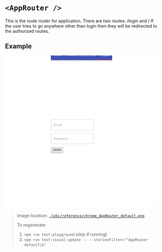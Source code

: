 # `<AppRouter />`

This is the route router for application. There are two routes: /login and /
If the user tries to go anywhere other than login then they will be redirected to the authorized routes.

## Example

![AppRouter](../../../.loki/reference/chrome_AppRouter_default.png)

> Image location: [`.loki/reference/chrome_AppRouter_default.png`](../../../.loki/reference/chrome_AppRouter_default.png)
>
> To regenerate:
>
> 1. `npm run test:playground` (skip if running)
> 1. `npm run test:visual:update -- --storiesFilter="^AppRouter default\$"`
